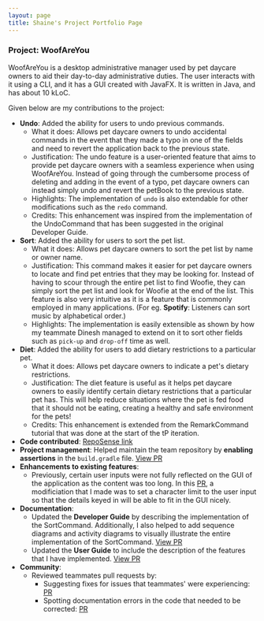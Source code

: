 ```yaml
---
layout: page
title: Shaine's Project Portfolio Page
---
```


### Project: WoofAreYou

WoofAreYou is a desktop administrative manager used by pet daycare owners to aid their day-to-day administrative duties.
The user interacts with it using a CLI, and it has a GUI created with JavaFX. It is written in Java, and has about 10 kLoC.

Given below are my contributions to the project:


* **Undo**: Added the ability for users to undo previous commands.
    * What it does: Allows pet daycare owners to undo accidental commands in the event that they made a typo in one of
      the fields and need to revert the application back to the previous state.
    * Justification: The undo feature is a user-oriented feature that aims to provide pet daycare owners with a seamless
      experience when using WoofAreYou. Instead of going through the cumbersome process of deleting and adding
      in the event of a typo, pet daycare owners can instead simply undo and revert the petBook to the previous state.
    * Highlights: The implementation of `undo` is also extendable for other modifications such as the `redo` command.
    * Credits: This enhancement was inspired from the implementation of the UndoCommand that has been suggested
      in the original Developer Guide.
* **Sort**: Added the ability for users to sort the pet list.
  * What it does: Allows pet daycare owners to sort the pet list by name or owner name.
  * Justification: This command makes it easier for pet daycare owners to locate and find pet entries that they may be
    looking for. Instead of having to scour through the entire pet list to find Woofie, they can simply sort the pet
    list and look for Woofie at the end of the list. This feature is also very intuitive as it is a feature that is
    commonly employed in many applications. (For eg. **Spotify**: Listeners can sort music by
    alphabetical order.)
  * Highlights: The implementation is easily extensible as shown by how my teammate Dinesh managed to extend on it
    to sort other fields such as `pick-up` and `drop-off` time as well.
* **Diet**: Added the ability for users to add dietary restrictions to a particular pet.
    * What it does: Allows pet daycare owners to indicate a pet's dietary restrictions.
    * Justification: The diet feature is useful as it helps pet daycare owners to easily identify certain dietary
      restrictions that a particular pet has. This will help reduce situations where the pet is fed food that it should
      not be eating, creating a healthy and safe environment for the pets!
    * Credits: This enhancement is extended from the RemarkCommand tutorial that was done at the start of
      the tP iteration.
* **Code contributed**: [RepoSense link](https://nus-cs2103-ay2122s2.github.io/tp-dashboard/?search=soloplxya&breakdown=true)
* **Project management**: Helped maintain the team repository by **enabling assertions** in the `build.gradle` file.
  [View PR](https://github.com/AY2122S2-CS2103T-T13-1/tp/pull/90)
* **Enhancements to existing features**:
  * Previously, certain user inputs were not fully reflected on the GUI of the application as the content was too long.
    In this [PR](https://github.com/AY2122S2-CS2103T-T13-1/tp/pull/107), a modificiation that I made was to set a
    character limit to the user input so that the details keyed in will be able to fit in the GUI nicely.
* **Documentation**:
  * Updated the **Developer Guide** by describing the implementation of the SortCommand.
    Additionally, I also helped to add sequence diagrams and activity diagrams to visually illustrate the
    entire implementation of the SortCommand. [View PR](https://github.com/AY2122S2-CS2103T-T13-1/tp/pull/79)
  * Updated the **User Guide** to include the description of the features that I have implemented.
    [View PR](https://github.com/AY2122S2-CS2103T-T13-1/tp/pull/87)
* **Community**:
  * Reviewed teammates pull requests by:
    * Suggesting fixes for issues that teammates' were experiencing:
      [PR](https://github.com/AY2122S2-CS2103T-T13-1/tp/pull/164)
    * Spotting documentation errors in the code that needed to be corrected:
      [PR](https://github.com/AY2122S2-CS2103T-T13-1/tp/pull/74)

